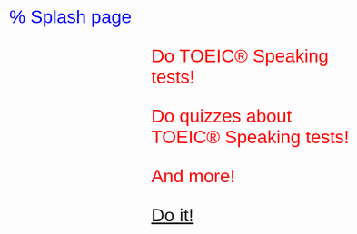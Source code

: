 % Splash page

<style>
body {
  background-image: url('splash.png');
  background-repeat: no-repeat;
  background-attachment: fixed;
  background-size: cover;
  font-family: arial,helvetica,courier;
  font-size: 32px;
  color: blue;
}

#container {
  color: red;
  display: flex;
  justify-content: center;
  align-items: center;
}

#content {
  flex: 0 0 360px;
}
</style>

<div id="container">
  <div id="content">
Do TOEIC® Speaking tests!

Do quizzes about TOEIC® Speaking tests!

And more!

[Do it!](https://toeic.moodlecloud.com)
  </div>
</div>


